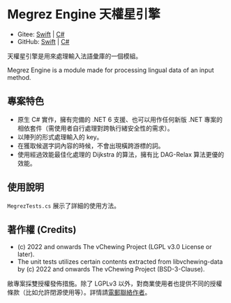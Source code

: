 # Megrez Engine 天權星引擎

- Gitee: [Swift](https://gitee.com/vChewing/Megrez) | [C#](https://gitee.com/vChewing/MegrezNT)
- GitHub: [Swift](https://github.com/vChewing/Megrez) | [C#](https://github.com/vChewing/MegrezNT)

天權星引擎是用來處理輸入法語彙庫的一個模組。

Megrez Engine is a module made for processing lingual data of an input method.

## 專案特色

- 原生 C# 實作，擁有完備的 .NET 6 支援、也可以用作任何新版 .NET 專案的相依套件（需使用者自行處理對跨執行緒安全性的需求）。
- 以陣列的形式處理輸入的 key。
- 在獲取候選字詞內容的時候，不會出現橫跨游標的詞。
- 使用經過效能最佳化處理的 Dijkstra 的算法，擁有比 DAG-Relax 算法更優的效能。

## 使用說明

`MegrezTests.cs` 展示了詳細的使用方法。

## 著作權 (Credits)

- (c) 2022 and onwards The vChewing Project (LGPL v3.0 License or later).
- The unit tests utilizes certain contents extracted from libvchewing-data by (c) 2022 and onwards The vChewing Project (BSD-3-Clause).

敝專案採雙授權發佈措施。除了 LGPLv3 以外，對商業使用者也提供不同的授權條款（比如允許閉源使用等）。詳情請[電郵聯絡作者](shikisuen@yeah.net)。
